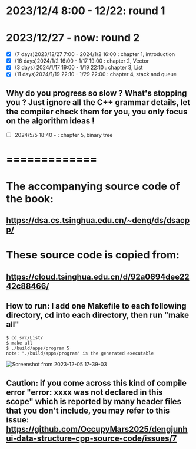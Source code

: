 # 2023/12/4 8:00 - 12/22: round 1
# 2023/12/27 - now: round 2
- [x] (7 days)2023/12/27 7:00 - 2024/1/2 16:00 : chapter 1, introduction
- [x] (16 days)2024/1/2 16:00 - 1/17 19:00 : chapter 2, Vector
- [x] (3 days) 2024/1/17 19:00 - 1/19 22:10 : chapter 3, List
- [x] (11 days)2024/1/19 22:10 - 1/29 22:00 : chapter 4, stack and queue
## Why do you progress so slow ? What's stopping you ? Just ignore all the C++ grammar details, let the compiler check them for you, you only focus on the algorithm ideas !
- [ ] 2024/5/5 18:40 - : chapter 5, binary tree

# =============


# The accompanying source code of the book:
## https://dsa.cs.tsinghua.edu.cn/~deng/ds/dsacpp/
# These source code is copied from:
## https://cloud.tsinghua.edu.cn/d/92a0694dee2242c88466/

## How to run: I add one Makefile to each following directory, cd into each directory, then run "make all"
```
$ cd src/List/
$ make all
$ ./build/apps/program 5
note: "./build/apps/program" is the generated executable
```
![Screenshot from 2023-12-05 17-39-03](https://github.com/OccupyMars2025/dengjunhui-data-structure-cpp-source-code/assets/31559413/e23cb3b9-cf8d-4de0-84fb-787ac180b504)

## Caution: if you come across this kind of compile error "error: xxxx was not declared in this scope" which is reported by many header files that you don't include, you may refer to this issue: https://github.com/OccupyMars2025/dengjunhui-data-structure-cpp-source-code/issues/7
